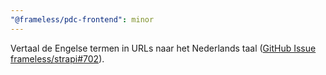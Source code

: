 ```yaml
---
"@frameless/pdc-frontend": minor
---
```


Vertaal de Engelse termen in URLs naar het Nederlands taal ([GitHub Issue frameless/strapi#702](https://github.com/frameless/strapi/issues/702)).
